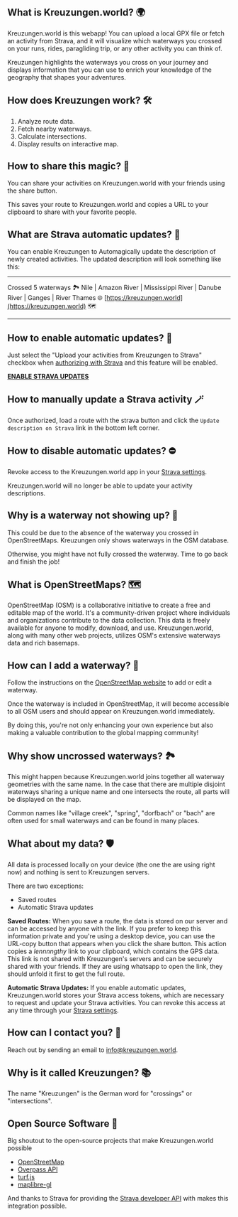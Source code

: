 ## What is Kreuzungen.world?  🌍

Kreuzungen.world is this webapp! You can upload a local GPX file or fetch an activity from Strava, and it will visualize which waterways you crossed on your runs, rides, paragliding trip, or any other activity you can think of.

Kreuzungen highlights the waterways you cross on your journey and displays information that you can use to enrich your knowledge of the geography that shapes your adventures.

## How does Kreuzungen work? 🛠️

1. Analyze route data.
1. Fetch nearby waterways.
1. Calculate intersections.
1. Display results on interactive map.

<!-- You can read more about how and why Kreuzungen came to be in the [blog post](https://0110100.github.io/kreuzungen). -->

## How to share this magic? 🤙

You can share your activities on Kreuzungen.world with your friends using the share button.

This saves your route to Kreuzungen.world and copies a URL to your clipboard to share with your favorite people.

## What are Strava automatic updates? 🪩

You can enable Kreuzungen to Automagically update the description of newly created activities. The updated description will look something like this:

---

Crossed 5 waterways 🏞️ Nile | Amazon River | Mississippi River | Danube River | Ganges | River Thames 🌐 [https://kreuzungen.world](https://kreuzungen.world) 🗺️

---

## How to enable automatic updates? 🚀

Just select the "Upload your activities from Kreuzungen to Strava" checkbox when [authorizing with Strava](https://auth.kreuzungen.world/) and this feature will be enabled.

**[ENABLE STRAVA UPDATES](https://auth.kreuzungen.world/)**

## How to manually update a Strava activity 🪄

Once authorized, load a route with the strava button and click the `Update description on Strava` link in the bottom left corner.

## How to disable automatic updates? ⛔

Revoke access to the Kreuzungen.world app in your [Strava settings](https://www.strava.com/settings/apps).

Kreuzungen.world will no longer be able to update your activity descriptions.

## Why is a waterway not showing up? 🤔

This could be due to the absence of the waterway you crossed in OpenStreetMaps. Kreuzungen only shows waterways in the OSM database.

Otherwise, you might have not fully crossed the waterway. Time to go back and finish the job!

## What is OpenStreetMaps? 🗺️

OpenStreetMap (OSM) is a collaborative initiative to create a free and editable map of the world. It's a community-driven project where individuals and organizations contribute to the data collection. This data is freely available for anyone to modify, download, and use. Kreuzungen.world, along with many other web projects, utilizes OSM's extensive waterways data and rich basemaps.

## How can I add a waterway? 🙋

Follow the instructions on the [OpenStreetMap website](https://www.openstreetmap.org/) to add or edit a waterway.

Once the waterway is included in OpenStreetMap, it will become accessible to all OSM users and should appear on Kreuzungen.world immediately.

By doing this, you're not only enhancing your own experience but also making a valuable contribution to the global mapping community!

## Why show uncrossed waterways? 🏞️

This might happen because Kreuzungen.world joins together all waterway geometries with the same name. In the case that there are multiple disjoint waterways sharing a unique name and one intersects the route, all parts will be displayed on the map.

Common names like "village creek", "spring", "dorfbach" or "bach" are often used for small waterways and can be found in many places.

## What about my data? 🛡️

All data is processed locally on your device (the one the are using right now) and nothing is sent to Kreuzungen servers.

There are two exceptions:

- Saved routes
- Automatic Strava updates

**Saved Routes:** When you save a route, the data is stored on our server and can be accessed by anyone with the link. If you prefer to keep this information private and you're using a desktop device, you can use the URL-copy button that appears when you click the share button. This action copies a *lennnngthy* link to your clipboard, which contains the GPS data. This link is not shared with Kreuzungen's servers and can be securely shared with your friends. If they are using whatsapp to open the link, they should unfold it first to get the full route.

**Automatic Strava Updates:** If you enable automatic updates, Kreuzungen.world stores your Strava access tokens, which are necessary to request and update your Strava activities. You can revoke this access at any time through your [Strava settings](https://www.strava.com/settings/apps).

## How can I contact you? 📨

Reach out by sending an email to [info@kreuzungen.world](info@kreuzungen.world).

## Why is it called Kreuzungen? 📚

The name "Kreuzungen" is the German word for "crossings" or "intersections".

## Open Source Software 💚

Big shoutout to the open-source projects that make Kreuzungen.world possible

- [OpenStreetMap](https://www.openstreetmap.org/)
- [Overpass API](https://wiki.openstreetmap.org/wiki/Overpass_API)
- [turf.js](https://turfjs.org/)
- [maplibre-gl](https://maplibre.org/)

And thanks to Strava for providing the [Strava developer API](https://developers.strava.com/docs/) with makes this integration possible.
